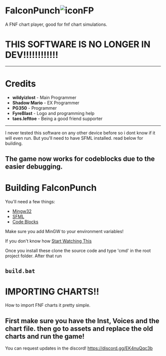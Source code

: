 # FalconPunch![iconFP](https://user-images.githubusercontent.com/93060246/212763483-60d1f408-f0a5-45cd-bd1d-0628d9065c92.png)


A FNF chart player, good for fnf chart simulations.

# THIS SOFTWARE IS NO LONGER IN DEV!!!!!!!!!!!!
-----------------------------------------------------------

# Credits

* **wildyizlost** - Main Programmer 
* **Shadow Mario** - EX Programmer
* **PG350** - Programmer
* **FyreBlast** - Logo and programming help
* **taes.lefttoe** - Being a good friend supporter
------------------------------------------------

I never tested this software on any other device before so i dont know if it will even run. But you'll need to have SFML installed. read below for building.

The game now works for codeblocks due to the easier debugging.
--------------------------------------------------------------------------------------------------------------------------------------------------------------------


# Building FalconPunch

You'll need a few things:

* [Mingw32](https://sourceforge.net/projects/mingw//)
* [SFML](https://www.sfml-dev.org/download/sfml/2.5.1/)
* [Code Blocks](https://sourceforge.net/projects/codeblocks/)

Make sure you add MinGW to your environment variables!

If you don't know how [Start Watching This](https://youtu.be/JsO58opI3SQ)

Once you install these clone the source code and type 'cmd' in the root project folder.
After that run 

```build.bat```
----------------------------------------------------------------------------
# IMPORTING CHARTS!!

How to import FNF charts it pretty simple.

First make sure you have the **Inst**, **Voices** and the chart file. then go to assets and replace the old charts and run the game!
------------------------------------

You can request updates in the discord! https://discord.gg/EK4nuQqc3b
